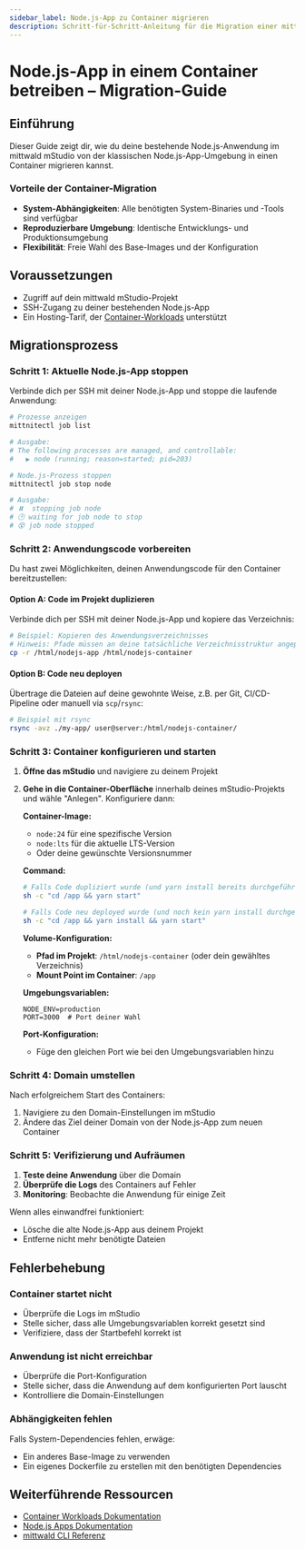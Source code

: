 ```yaml
---
sidebar_label: Node.js-App zu Container migrieren
description: Schritt-für-Schritt-Anleitung für die Migration einer mittwald mStudio Node.js-App zu einem Container
---
```


# Node.js-App in einem Container betreiben – Migration-Guide

## Einführung

Dieser Guide zeigt dir, wie du deine bestehende Node.js-Anwendung im mittwald mStudio von der klassischen Node.js-App-Umgebung in einen Container migrieren kannst.

### Vorteile der Container-Migration

- **System-Abhängigkeiten**: Alle benötigten System-Binaries und -Tools sind verfügbar
- **Reproduzierbare Umgebung**: Identische Entwicklungs- und Produktionsumgebung
- **Flexibilität**: Freie Wahl des Base-Images und der Konfiguration

## Voraussetzungen

- Zugriff auf dein mittwald mStudio-Projekt
- SSH-Zugang zu deiner bestehenden Node.js-App
- Ein Hosting-Tarif, der [Container-Workloads](/docs/v2/platform/workloads/containers) unterstützt

## Migrationsprozess

### Schritt 1: Aktuelle Node.js-App stoppen

Verbinde dich per SSH mit deiner Node.js-App und stoppe die laufende Anwendung:

```bash
# Prozesse anzeigen
mittnitectl job list

# Ausgabe:
# The following processes are managed, and controllable:
#   ▶︎ node (running; reason=started; pid=203)

# Node.js-Prozess stoppen
mittnitectl job stop node

# Ausgabe:
# ⏸️  stopping job node
# 🕑 waiting for job node to stop
# 😵 job node stopped
```

### Schritt 2: Anwendungscode vorbereiten

Du hast zwei Möglichkeiten, deinen Anwendungscode für den Container bereitzustellen:

#### Option A: Code im Projekt duplizieren

Verbinde dich per SSH mit deiner Node.js-App und kopiere das Verzeichnis:

```bash
# Beispiel: Kopieren des Anwendungsverzeichnisses
# Hinweis: Pfade müssen an deine tatsächliche Verzeichnisstruktur angepasst werden
cp -r /html/nodejs-app /html/nodejs-container
```

#### Option B: Code neu deployen

Übertrage die Dateien auf deine gewohnte Weise, z.B. per Git, CI/CD-Pipeline oder manuell via `scp`/`rsync`:

```bash
# Beispiel mit rsync
rsync -avz ./my-app/ user@server:/html/nodejs-container/
```

### Schritt 3: Container konfigurieren und starten

1. **Öffne das mStudio** und navigiere zu deinem Projekt

2. **Gehe in die Container-Oberfläche** innerhalb deines mStudio-Projekts und wähle "Anlegen". Konfiguriere dann:

   **Container-Image:**
   - `node:24` für eine spezifische Version
   - `node:lts` für die aktuelle LTS-Version
   - Oder deine gewünschte Versionsnummer

   **Command:**
   ```bash
   # Falls Code dupliziert wurde (und yarn install bereits durchgeführt wurde):
   sh -c "cd /app && yarn start"
   
   # Falls Code neu deployed wurde (und noch kein yarn install durchgeführt wurde):
   sh -c "cd /app && yarn install && yarn start"
   ```

   **Volume-Konfiguration:**
   - **Pfad im Projekt**: `/html/nodejs-container` (oder dein gewähltes Verzeichnis)
   - **Mount Point im Container**: `/app`

   **Umgebungsvariablen:**
   ```env
   NODE_ENV=production
   PORT=3000  # Port deiner Wahl
   ```

   **Port-Konfiguration:**
   - Füge den gleichen Port wie bei den Umgebungsvariablen hinzu

### Schritt 4: Domain umstellen

Nach erfolgreichem Start des Containers:

1. Navigiere zu den Domain-Einstellungen im mStudio
2. Ändere das Ziel deiner Domain von der Node.js-App zum neuen Container

### Schritt 5: Verifizierung und Aufräumen

1. **Teste deine Anwendung** über die Domain
2. **Überprüfe die Logs** des Containers auf Fehler
3. **Monitoring**: Beobachte die Anwendung für einige Zeit

Wenn alles einwandfrei funktioniert:
- Lösche die alte Node.js-App aus deinem Projekt
- Entferne nicht mehr benötigte Dateien

## Fehlerbehebung

### Container startet nicht

- Überprüfe die Logs im mStudio
- Stelle sicher, dass alle Umgebungsvariablen korrekt gesetzt sind
- Verifiziere, dass der Startbefehl korrekt ist

### Anwendung ist nicht erreichbar

- Überprüfe die Port-Konfiguration
- Stelle sicher, dass die Anwendung auf dem konfigurierten Port lauscht
- Kontrolliere die Domain-Einstellungen

### Abhängigkeiten fehlen

Falls System-Dependencies fehlen, erwäge:
- Ein anderes Base-Image zu verwenden
- Ein eigenes Dockerfile zu erstellen mit den benötigten Dependencies

## Weiterführende Ressourcen

- [Container Workloads Dokumentation](/docs/v2/platform/workloads/containers)
- [Node.js Apps Dokumentation](/docs/v2/platform/workloads/nodejs)
- [mittwald CLI Referenz](/docs/v2/cli/reference/container)